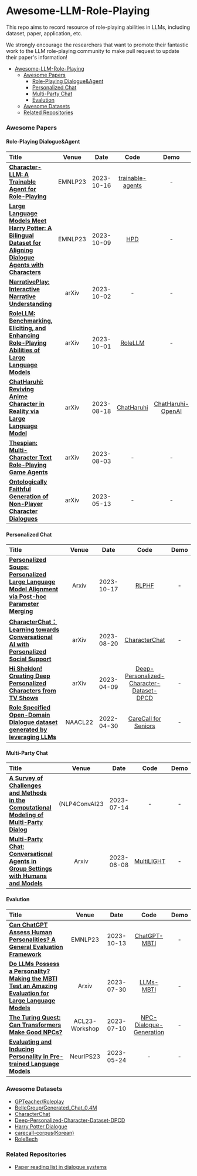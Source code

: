 # Awesome-LLM-Role-Playing
This repo aims to record resource of role-playing abilities in LLMs, including dataset, paper, application, etc. 

We strongly encourage the researchers that want to promote their fantastic work to the LLM role-playing community to make pull request to update their paper's information!

- [Awesome-LLM-Role-Playing](#awesome-llm-role-playing)
    - [Awesome Papers](#awesome-papers)
      - [Role-Playing Dialogue\&Agent](#role-playing-dialogueagent)
      - [Personalized Chat](#personalized-chat)
      - [Multi-Party Chat](#multi-party-chat)
      - [Evalution](#evalution)
    - [Awesome Datasets](#awesome-datasets)
    - [Related Repositories](#related-repositories)


### Awesome Papers

#### Role-Playing Dialogue&Agent

|  Title  |   Venue  |   Date   |   Code   |   Demo   |
|:--------|:--------:|:--------:|:--------:|:--------:|
| [**Character-LLM: A Trainable Agent for Role-Playing**](https://arxiv.org/pdf/2310.10158v1.pdf) | EMNLP23 | 2023-10-16 | [trainable-agents](https://github.com/choosewhatulike/trainable-agents) | - |
| [**Large Language Models Meet Harry Potter: A Bilingual Dataset for Aligning Dialogue Agents with Characters**](https://arxiv.org/abs/2211.06869) | EMNLP23 | 2023-10-09 | [HPD](https://nuochenpku.github.io/HPD.github.io/) | - |
| [**NarrativePlay: Interactive Narrative Understanding**](https://arxiv.org/pdf/2310.01459.pdf) | arXiv | 2023-10-02 | - | - |
| [**RoleLLM: Benchmarking, Eliciting, and Enhancing Role-Playing Abilities of Large Language Models**](https://arxiv.org/abs/2310.00746) | arXiv | 2023-10-01 | [RoleLLM](https://github.com/InteractiveNLP-Team/RoleLLM-public) | - |
| [**ChatHaruhi: Reviving Anime Character in Reality via Large Language Model**](https://arxiv.org/abs/2308.09597) | arXiv | 2023-08-18 | [ChatHaruhi](https://github.com/LC1332/Chat-Haruhi-Suzumiya) | [ChatHaruhi-OpenAI](https://huggingface.co/spaces/chengli-thu/ChatHaruhi-OpenAI) |
| [**Thespian: Multi-Character Text Role-Playing Game Agents**](https://arxiv.org/pdf/2308.01872.pdf) | arXiv | 2023-08-03 | - | - |
| [**Ontologically Faithful Generation of Non-Player Character Dialogues**](https://arxiv.org/abs/2212.10618) | arXiv | 2023-05-13 | - | - |


#### Personalized Chat

|  Title  |   Venue  |   Date   |   Code   |   Demo   |
|:--------|:--------:|:--------:|:--------:|:--------:|
| [**Personalized Soups: Personalized Large Language Model Alignment via Post-hoc Parameter Merging**](https://arxiv.org/pdf/2310.11564.pdf) | Arxiv | 2023-10-17 | [RLPHF](https://github.com/joeljang/rlphf) | - |
| [**CharacterChat：Learning towards Conversational AI with Personalized Social Support**](https://arxiv.org/pdf/2308.10278.pdf) | arXiv | 2023-08-20 | [CharacterChat](https://github.com/morecry/CharacterChat) | - |
| [**Hi Sheldon! Creating Deep Personalized Characters from TV Shows**](https://arxiv.org/pdf/2304.11093.pdf) | arXiv | 2023-04-09 | [Deep-Personalized-Character-Dataset-DPCD](https://github.com/Metaverse-AI-Lab-THU/Deep-Personalized-Character-Dataset-DPCD) | - |
| [**Role Specified Open-Domain Dialogue dataset generated by leveraging LLMs**](https://aclanthology.org/2022.naacl-main.155.pdf) | NAACL22 | 2022-04-30 | [CareCall for Seniors](https://github.com/naver-ai/carecall-corpus) | - |

#### Multi-Party Chat

|  Title  |   Venue  |   Date   |   Code   |   Demo   |
|:--------|:--------:|:--------:|:--------:|:--------:|
| [**A Survey of Challenges and Methods in the Computational Modeling of Multi-Party Dialog**](https://aclanthology.org/2023.nlp4convai-1.12.pdf) | (NLP4ConvAI23 | 2023-07-14 | - | - |
| [**Multi-Party Chat: Conversational Agents in Group Settings with Humans and Models**](https://arxiv.org/pdf/2304.13835.pdf) | Arxiv | 2023-06-08 | [MultiLIGHT](https://github.com/facebookresearch/LIGHT/tree/main/light/modeling/tasks/multilight) | - |


#### Evalution

|  Title  |   Venue  |   Date   |   Code   |   Demo   |
|:--------|:--------:|:--------:|:--------:|:--------:|
| [**Can ChatGPT Assess Human Personalities? A General Evaluation Framework**](https://arxiv.org/pdf/2303.01248.pdf) | EMNLP23 | 2023-10-13 | [ChatGPT-MBTI](https://github.com/Kali-Hac/ChatGPT-MBTI) | - |
| [**Do LLMs Possess a Personality? Making the MBTI Test an Amazing Evaluation for Large Language Models**](https://arxiv.org/abs/2307.16180) | Arxiv | 2023-07-30 | [LLMs-MBTI](https://github.com/HarderThenHarder/transformers_tasks/tree/main/LLM/llms_mbti) | - |
| [**The Turing Quest: Can Transformers Make Good NPCs?**](https://aclanthology.org/2023.acl-srw.17.pdf) | ACL23-Workshop | 2023-07-10 | [NPC-Dialogue-Generation](https://github.com/FieryAced/-NPC-Dialogue-Generation) | - |
| [**Evaluating and Inducing Personality in Pre-trained Language Models**](https://arxiv.org/abs/2206.07550) | NeurIPS23 | 2023-05-24 | - | - |


### Awesome Datasets

- [GPTeacher/Roleplay](https://huggingface.co/datasets/QingyiSi/Alpaca-CoT/tree/main/GPTeacher/Roleplay)
- [BelleGroup/Generated_Chat_0.4M](https://huggingface.co/datasets/BelleGroup/generated_chat_0.4M)
- [CharacterChat](https://drive.google.com/drive/folders/1n5UlZ4vm3bSBZv6c4kIvIQJHFrSZgON3)
- [Deep-Personalized-Character-Dataset-DPCD](https://github.com/Metaverse-AI-Lab-THU/Deep-Personalized-Character-Dataset-DPCD)
- [Harry Potter Dialogue](https://nuochenpku.github.io/HPD.github.io/download)
- [carecall-corpus(Korean)](https://github.com/naver-ai/carecall-corpus)
- [RoleBech](https://huggingface.co/datasets/ZenMoore/RoleBench/tree/main)

### Related Repositories

- [Paper reading list in dialogue systems](https://github.com/iwangjian/Paper-Reading#personalized-dialogue)
